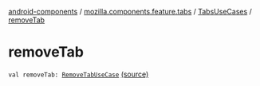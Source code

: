 [android-components](../../index.md) / [mozilla.components.feature.tabs](../index.md) / [TabsUseCases](index.md) / [removeTab](./remove-tab.md)

# removeTab

`val removeTab: `[`RemoveTabUseCase`](-remove-tab-use-case/index.md) [(source)](https://github.com/mozilla-mobile/android-components/blob/master/components/feature/tabs/src/main/java/mozilla/components/feature/tabs/TabsUseCases.kt#L242)